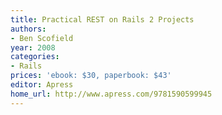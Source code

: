 ```yaml
---
title: Practical REST on Rails 2 Projects
authors:
- Ben Scofield
year: 2008
categories:
- Rails
prices: 'ebook: $30, paperbook: $43'
editor: Apress
home_url: http://www.apress.com/9781590599945
---
```

